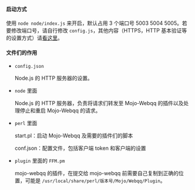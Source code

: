 #### 启动方式
使用 `node node/index.js` 来开启，默认占用 3 个端口号 5003 5004 5005。若要修改端口号，请自行修改 `config.js`，其他内容（HTTPS，HTTP 基本验证等的设置方式）请[看这里](https://github.com/RikkaW/FCM-for-Mojo/wiki/%E9%85%8D%E7%BD%AE%E6%96%87%E4%BB%B6%E8%A7%A3%E9%87%8A)。

#### 文件们的作用
* `config.json`

  Node.js 的 HTTP 服务器的设置。

* `node` 里面

  Node.js 的 HTTP 服务器，负责将请求们转发至 Mojo-Webqq 的插件以及处理停止和重启 Mojo-Webqq 的请求。
  
* `perl` 里面
  
  start.pl：启动 Mojo-Webqq 及需要的插件们的脚本
  
  conf.json：配置文件，包括客户端 token 和客户端的设置
  
* `plugin` 里面的 `FFM.pm`

  mojo-webqq 的插件，在提交给 mojo-webqq 前需要自己复制到正确的位置，可能是 `/usr/local/share/perl/版本号/Mojo/Webqq/Plugin`。